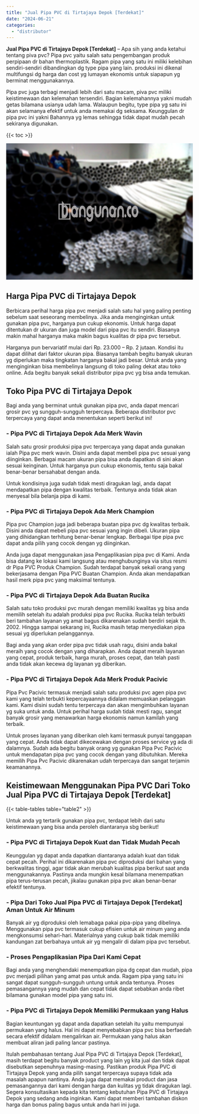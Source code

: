```yaml
---
title: "Jual Pipa PVC di Tirtajaya Depok [Terdekat]"
date: "2024-06-21"
categories: 
  - "distributor"
---
```


**Jual Pipa PVC di Tirtajaya Depok \[Terdekat\]** – Apa sih yang anda ketahui tentang piva pvc? Pipa pvc yaitu salah satu pengembangan produk perpipaan dr bahan thermoplastik. Ragam pipa yang satu ini miliki kelebihan sendiri-sendiri dibandingkan dg type pipa yang lain. produksi ini dikenal multifungsi dg harga dan cost yg lumayan ekonomis untuk siapapun yg berminat menggunakannya.

Pipa pvc juga terbagi menjadi lebih dari satu macam, piva pvc miliki keistimewaan dan kelemahan tersendiri. Bagian kelemahannya yakni mudah getas bilamana usianya udah lama. Walaupun begitu, type pipa yg satu ini akan selamanya efektif untuk anda memakai dg seksama. Keunggulan dr pipa pvc ini yakni Bahannya yg lemas sehingga tidak dapat mudah pecah sekiranya digunakan.

{{< toc >}}

![Jual Pipa PVC di Tirtajaya Depok [Terdekat]](/images/jaul-pipa-pvc-10.png)

## Harga Pipa PVC di Tirtajaya Depok

Berbicara perihal harga pipa pvc menjadi salah satu hal yang paling penting sebelum saat seseorang membelinya. Jika anda menginginkan untuk gunakan pipa pvc, harganya pun cukup ekonomis. Untuk harga dapat ditentukan dr ukuran dan juga model dari pipa pvc itu sendiri. Biasanya makin mahal harganya maka makin bagus kualitas dr pipa pvc tersebut.

Harganya pun bervariatif mulai dari Rp. 23.000 – Rp. 2 jutaan. Kondisi itu dapat dilihat dari faktor ukuran pipa. Biasanya tambah begitu banyak ukuran yg diperlukan maka tingkatan harganya bakal jadi besar. Untuk anda yang menginginkan bisa membelinya langsung di toko paling dekat atau toko online. Ada begitu banyak sekali distributor pipa pvc yg bisa anda temukan.

## Toko Pipa PVC di Tirtajaya Depok

Bagi anda yang berminat untuk gunakan pipa pvc, anda dapat mencari grosir pvc yg sungguh-sungguh terpercaya. Beberapa distributor pvc terpercaya yang dapat anda menentukan seperti berikut ini!

### \- Pipa PVC di Tirtajaya Depok Ada Merk Wavin

Salah satu grosir produksi pipa pvc terpercaya yang dapat anda gunakan ialah Pipa pvc merk wavin. Disini anda dapat membeli pipa pvc sesuai yang diinginkan. Berbagai macam ukuran pipa bisa anda dapatkan di sini akan sesuai keinginan. Untuk harganya pun cukup ekonomis, tentu saja bakal benar-benar bersahabat dengan anda.

Untuk kondisinya juga sudah tidak mesti diragukan lagi, anda dapat mendapatkan pipa dengan kwalitas terbaik. Tentunya anda tidak akan menyesal bila belanja pipa di kami.

### \- Pipa PVC di Tirtajaya Depok Ada Merk Champion

Pipa pvc Champion juga jadi beberapa buatan pipa pvc dg kwalitas terbaik. Disini anda dapat mebeli pipa pvc sesuai yang ingin dibeli. Ukuran pipa yang dihidangkan terhitung benar-benar lengkap. Berbagai tipe pipa pvc dapat anda pilih yang cocok dengan yg diinginkan.

Anda juga dapat menggunakan jasa Pengaplikasian pipa pvc di Kami. Anda bisa datang ke lokasi kami langsung atau menghubunginya via situs resmi dr Pipa PVC Produk Champion. Sudah terdapat banyak sekali orang yang bekerjasama dengan Pipa PVC Buatan Champion. Anda akan mendapatkan hasil merk pipa pvc yang maksimal tentunya.

### \- Pipa PVC di Tirtajaya Depok Ada Buatan Rucika

Salah satu toko produksi pvc murah dengan memiliki kwalitas yg bisa anda memilih setelah itu adalah produksi pipa pvc Rucika. Rucika telah terbukti beri tambahan layanan yg amat bagus dikarenakan sudah berdiri sejak th. 2002. Hingga sampai sekarang ini, Rucika masih tetap menyediakan pipa sesuai yg diperlukan pelanggannya.

Bagi anda yang akan order pipa pvc tidak usah ragu, disini anda bakal meraih yang cocok dengan yang diharapkan. Anda dapat meraih layanan yang cepat, produk terbaik, harga murah, proses cepat, dan telah pasti anda tidak akan kecewa dg layanan yg diberikan.

### \- Pipa PVC di Tirtajaya Depok Ada Merk Produk Pacivic

Pipa Pvc Pacivic termasuk menjadi salah satu produksi pvc agen pipa pvc kami yang telah terbukti kepercayaannya didalam memuaskan pelanggan kami. Kami disini sudah tentu terpercaya dan akan mengimbuhkan layanan yg suka untuk anda. Untuk perihal harga sudah tidak mesti ragu, sangat banyak grosir yang menawarkan harga ekonomis namun kamilah yang terbaik.

Untuk proses layanan yang diberikan oleh kami termasuk punyai tanggapan yang cepat. Anda tidak dapat dikecewakan dengan proses service yg ada di dalamnya. Sudah ada begitu banyak orang yg gunakan Pipa Pvc Pacivic untuk mendapatan pipa pvc yang cocok dengan yang dibutuhkan. Mereka memilih Pipa Pvc Pacivic dikarenakan udah terpercaya dan sangat terjamin keamanannya.

## Keistimewaan Menggunakan Pipa PVC Dari Toko Jual Pipa PVC di Tirtajaya Depok \[Terdekat\]

{{< table-tables table="table2" >}}

Untuk anda yg tertarik gunakan pipa pvc, terdapat lebih dari satu keistimewaan yang bisa anda peroleh diantaranya sbg berikut!

### \- Pipa PVC di Tirtajaya Depok Kuat dan Tidak Mudah Pecah

Keunggulan yg dapat anda dapatkan diantaranya adalah kuat dan tidak cepat pecah. Perihal ini dikarenakan pipa pvc diproduksi dari bahan yang berkwalitas tinggi, agar tidak akan merubah kualitas pipa berikut saat anda menggunakannya. Pastinya anda mungkin kesal bilamana menempatkan pipa terus-terusan pecah, jikalau gunakan pipa pvc akan benar-benar efektif tentunya.

### \- Pipa Dari Toko Jual Pipa PVC di Tirtajaya Depok \[Terdekat\] Aman Untuk Air Minum

Banyak air yg diproduksi oleh lemabaga pakai pipa-pipa yang dibelinya. Menggunakan pipa pvc termasuk cukup efisien untuk air minum yang anda mengkonsumsi sehari-hari. Materialnya yang cukup baik tidak memiliki kandungan zat berbahaya untuk air yg mengalir di dalam pipa pvc tersebut.

### \- Proses Pengaplikasian Pipa Dari Kami Cepat

Bagi anda yang menghendaki menempatkan pipa dg cepat dan mudah, pipa pvc menjadi pilihan yang amat pas untuk anda. Ragam pipa yang satu ini sangat dapat sungguh-sungguh untung untuk anda tentunya. Proses pemasangannya yang mudah dan cepat tidak dapat sebabkan anda ribet bilamana gunakan model pipa yang satu ini.

### \- Pipa PVC di Tirtajaya Depok Memiliki Permukaan yang Halus

Bagian keuntungan yg dapat anda dapatkan setelah itu yaitu mempunyai permukaan yang halus. Hal ini dapat menyebabkan pipa pvc bisa berfaedah secara efektif didalam mengalirkan air. Permukaan yang halus akan membuat aliran jadi paling lancar pastinya.

Itulah pembahasan tentang Jual Pipa PVC di Tirtajaya Depok \[Terdekat\], masih terdapat begitu banyak product yang lain yg kita jual dan tidak dapat disebutkan sepenuhnya masing-masing. Pastikan produk Pipa PVC di Tirtajaya Depok yang anda pilih sangat terpercaya supaya tidak ada masalah apapun nantinya. Anda juga dapat memakai product dan jasa pemasangannya dari kami dengan harga dan kulitas yg tidak diragukan lagi. Segera konsultasikan kepada kita tentang kebutuhan Pipa PVC di Tirtajaya Depok yang sedang anda inginkan. Kami dapat memberi tambahan diskon harga dan bonus paling bagus untuk anda hari ini juga.
